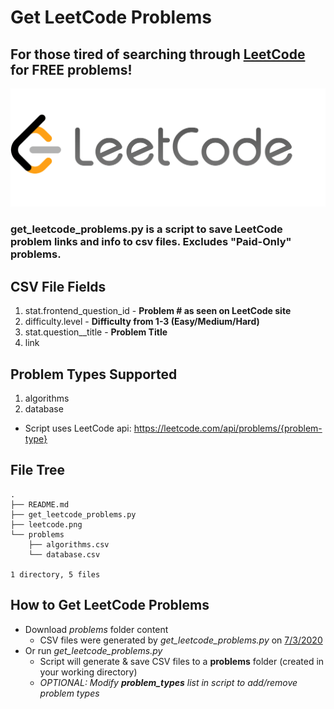 # Get LeetCode Problems
## For those tired of searching through [LeetCode](https://LeetCode.com) for FREE problems!
![leetcode.png](leetcode.png)
### get_leetcode_problems.py is a script to save LeetCode problem links and info to csv files. **Excludes "Paid-Only" problems.**
## CSV File Fields
1. stat.frontend_question_id - **Problem # as seen on LeetCode site**
2. difficulty.level - **Difficulty from 1-3 (Easy/Medium/Hard)**
3. stat.question__title - **Problem Title**
4. link

## Problem Types Supported
1. algorithms
2. database
* Script uses LeetCode api: https://leetcode.com/api/problems/{problem-type}

## File Tree
```
.
├── README.md
├── get_leetcode_problems.py
├── leetcode.png
└── problems
    ├── algorithms.csv
    └── database.csv

1 directory, 5 files
```

## How to Get LeetCode Problems
* Download *problems* folder content 
    * CSV files were generated by *get_leetcode_problems.py* on <ins>7/3/2020</ins>
* Or run *get_leetcode_problems.py*
    * Script will generate & save CSV files to a **problems** folder (created in your working directory)
    * *OPTIONAL: Modify **problem_types** list in script to add/remove problem types*